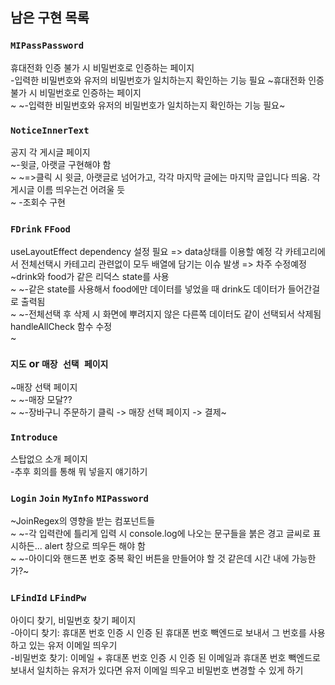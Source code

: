 ## 남은 구현 목록

### `MIPassPassword`

휴대전화 인증 불가 시 비밀번호로 인증하는 페이지<br/> -입력한 비밀번호와 유저의 비밀번호가 일치하는지 확인하는 기능 필요
~휴대전화 인증 불가 시 비밀번호로 인증하는 페이지<br/>~
~-입력한 비밀번호와 유저의 비밀번호가 일치하는지 확인하는 기능 필요~

### `NoticeInnerText`

공지 각 게시글 페이지<br/>
~-윗글, 아랫글 구현해야 함<br/>~
~=>클릭 시 윗글, 아랫글로 넘어가고, 각각 마지막 글에는 마지막 글입니다 띄움. 각 게시글 이름 띄우는건 어려울 듯<br/>~ -조회수 구현

### `FDrink` `FFood`

useLayoutEffect dependency 설정 필요 => data상태를 이용할 예정
각 카테고리에서 전체선택시 카테고리 관련없이 모두 배열에 담기는 이슈 발생 => 차주 수정예정
~drink와 food가 같은 리덕스 state를 사용<br/>~
~-같은 state를 사용해서 food에만 데이터를 넣었을 때 drink도 데이터가 들어간걸로 출력됨<br/>~
~-전체선택 후 삭제 시 화면에 뿌려지지 않은 다른쪽 데이터도 같이 선택되서 삭제됨 handleAllCheck 함수 수정<br/>~

### `지도` or `매장 선택 페이지`

~매장 선택 페이지<br/>~
~-매장 모달??<br/>~
~-장바구니 주문하기 클릭 -> 매장 선택 페이지 -> 결제~

### `Introduce`

스탑없으 소개 페이지<br/> -추후 회의를 통해 뭐 넣을지 얘기하기

### `Login` `Join` `MyInfo` `MIPassword`

~JoinRegex의 영향을 받는 컴포넌트들<br/>~
~-각 입력란에 틀리게 입력 시 console.log에 나오는 문구들을 붉은 경고 글씨로 표시하든... alert 창으로 띄우든 해야 함<br/>~ ~-아이디와 핸드폰 번호 중복 확인 버튼을 만들어야 할 것 같은데 시간 내에 가능한가?~

### `LFindId` `LFindPw`

아이디 찾기, 비밀번호 찾기 페이지<br/> -아이디 찾기: 휴대폰 번호 인증 시 인증 된 휴대폰 번호 빽엔드로 보내서 그 번호를 사용하고 있는 유저 이메일 띄우기<br/> -비밀번호 찾기: 이메일 + 휴대폰 번호 인증 시 인증 된 이메일과 휴대폰 번호 빽엔드로 보내서 일치하는 유저가 있다면 유저 이메일 띄우고 비밀번호 변경할 수 있게 하기

